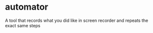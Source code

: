 # automator
A tool that records what you did like in screen recorder and repeats the exact same steps 
